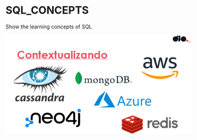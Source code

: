 # SQL_CONCEPTS
Show the learning concepts of SQL

![Banco de Dados, conteúdo  DIO](src/BANCOS_DE_DADOS.png)
